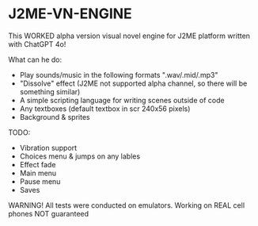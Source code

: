 # J2ME-VN-ENGINE

This WORKED alpha version visual novel engine for J2ME platform written with ChatGPT 4o!

What can he do:
* Play sounds/music in the following formats ".wav/.mid/.mp3"
* "Dissolve" effect (J2ME not supported alpha channel, so there will be something similar)
* A simple scripting language for writing scenes outside of code
* Any textboxes (default textbox in scr 240x56 pixels)
* Background & sprites

TODO:
* Vibration support
* Choices menu & jumps on any lables
* Effect fade
* Main menu
* Pause menu
* Saves

WARNING!
All tests were conducted on emulators. Working on REAL cell phones NOT guaranteed
